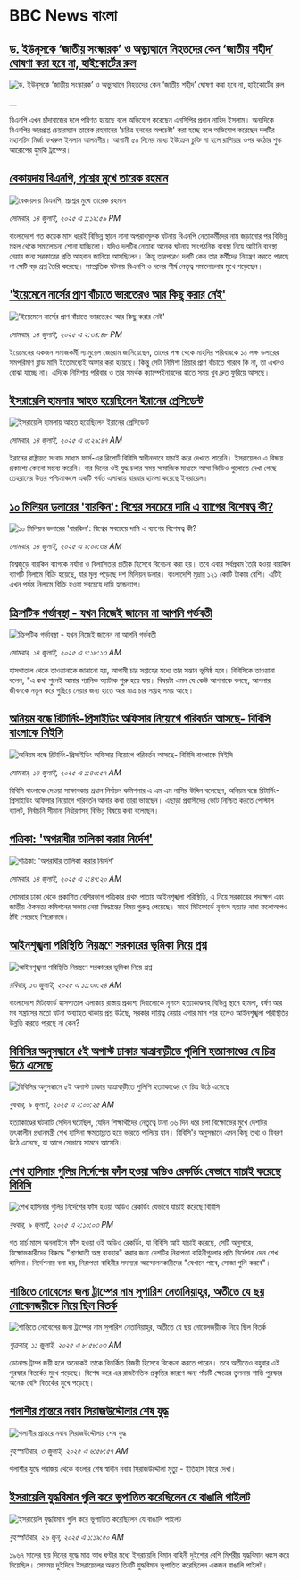 # BBC News বাংলা## [ড. ইউনূসকে ‘জাতীয় সংস্কারক’ ও অভ্যুত্থানে নিহতদের কেন ‘জাতীয় শহীদ’ ঘোষণা করা হবে না, হাইকোর্টের রুল](https://www.bbc.co.uk/bengali/live/crmvpnwn78mt?at_campaign=githubrss)![ড. ইউনূসকে ‘জাতীয় সংস্কারক’ ও অভ্যুত্থানে নিহতদের কেন ‘জাতীয় শহীদ’ ঘোষণা করা হবে না, হাইকোর্টের রুল](https://ichef.bbci.co.uk/ace/standard/240/cpsprodpb/1d8c/live/f6fb15d0-60b6-11f0-a40e-a1af2950b220.jpg)__বিএনপি এখন চাঁদাবাজের দলে পরিণত হয়েছে বলে অভিযোগ করেছেন এনসিপির প্রধান নাহিদ ইসলাম। অন্যদিকে বিএনপির ভারপ্রাপ্ত চেয়ারম্যান তারেক রহমানের 'চরিত্র হননের অপচেষ্টা' করা হচ্ছে বলে অভিযোগ করেছেন দলটির মহাসচিব মির্জা ফখরুল ইসলাম আলমগীর। আগামী ৫০ দিনের মধ্যে ইউক্রেন চুক্তি না হলে রাশিয়ার ওপর কঠোর শুল্ক আরোপের হুমকি ট্রাম্পের।## [বেকায়দায় বিএনপি, প্রশ্নের মুখে তারেক রহমান](https://www.bbc.com/bengali/articles/c0j42zqy11vo?at_campaign=githubrss)![বেকায়দায় বিএনপি, প্রশ্নের মুখে তারেক রহমান](https://ichef.bbci.co.uk/ace/ws/240/cpsprodpb/a82e/live/f5d3b960-60a1-11f0-b5c5-012c5796682d.jpg)_সোমবার, ১৪ জুলাই, ২০২৫ এ ১:১৯:৫৯ PM_বাংলাদেশে গত কয়েক মাস ধরেই বিভিন্ন স্থানে নানা অপরাধমূলক ঘটনায় বিএনপি নেতাকর্মীদের নাম জড়ানোর পর বিভিন্ন মহল থেকে সমালোচনা শোনা যাচ্ছিলো। 
যদিও দলটির নেতারা অনেক ঘটনায় সাংগঠনিক ব্যবস্থা নিয়ে আইনি ব্যবস্থা নেয়ার জন্য সরকারের প্রতি আহবান জানিয়ে  আসছিলেন।  কিন্তু তারপরেও দলটি কেন তার কর্মীদের নিয়ন্ত্রণ করতে পারছে না সেটি বড় প্রশ্ন তৈরি করেছে। সাম্প্রতিক ঘটনায় বিএনপি ও দলের শীর্ষ নেতৃত্ব সমালোচনার মুখে পড়েছেন।## ['ইয়েমেনে নার্সের প্রাণ বাঁচাতে ভারতেরও আর কিছু করার নেই'](https://www.bbc.com/bengali/articles/c5yprx14yxyo?at_campaign=githubrss)!['ইয়েমেনে নার্সের প্রাণ বাঁচাতে ভারতেরও আর কিছু করার নেই'](https://ichef.bbci.co.uk/ace/ws/240/cpsprodpb/9f3e/live/28e7e360-60b8-11f0-960d-e9f1088a89fe.jpg)_সোমবার, ১৪ জুলাই, ২০২৫ এ ২:৩৪:৪৮ PM_ইয়েমেনের একজন সমাজকর্মী স্যামুয়েল জেরোম জানিয়েছেন, তাদের পক্ষ থেকে মাহদির পরিবারকে ১০ লক্ষ ডলারের সমপরিমাণ ব্লাড মানি ইতোমধ্যেই অফার করা হয়েছে। কিন্তু সেটা নিমিশা প্রিয়ার প্রাণ বাঁচাতে পারবে কি না, তা এখনও বোঝা যাচ্ছে না। এদিকে নিমিশার পরিবার ও তার সমর্থক ক্যাম্পেইনারদের হাতে সময় খুব দ্রুত ফুরিয়ে আসছে।## [ইসরায়েলি হামলায় আহত হয়েছিলেন ইরানের প্রেসিডেন্ট](https://www.bbc.com/bengali/articles/c78nq964v9yo?at_campaign=githubrss)![ইসরায়েলি হামলায় আহত হয়েছিলেন ইরানের প্রেসিডেন্ট](https://ichef.bbci.co.uk/ace/ws/240/cpsprodpb/3cfc/live/713a2bd0-6060-11f0-960d-e9f1088a89fe.jpg)_সোমবার, ১৪ জুলাই, ২০২৫ এ ৩:২৯:৪৭ AM_ইরানের রাষ্ট্রায়ত্ত সংবাদ মাধ্যম  ফার্স-এর রিপোর্ট বিবিসি স্বাধীনভাবে যাচাই করে দেখতে পারেনি। ইসরায়েলও এ বিষয়ে প্রকাশ্যে কোনো মন্তব্য করেনি। বার দিনের ওই যুদ্ধ চলার সময় সামাজিক মাধ্যমে আসা ভিডিও গুলোতে দেখা গেছে তেহরানের উত্তর পশ্চিমাঞ্চলে একটি পর্বত এলাকায় বারবার হামলা করেছে ইসরায়েল।## [১০ মিলিয়ন ডলারের 'বারকিন': বিশ্বের সবচেয়ে দামি এ ব্যাগের বিশেষত্ব কী? ](https://www.bbc.com/bengali/articles/cx2leqgv8kxo?at_campaign=githubrss)![১০ মিলিয়ন ডলারের 'বারকিন': বিশ্বের সবচেয়ে দামি এ ব্যাগের বিশেষত্ব কী? ](https://ichef.bbci.co.uk/ace/ws/240/cpsprodpb/621a/live/7193a180-5f23-11f0-a40e-a1af2950b220.jpg)_সোমবার, ১৪ জুলাই, ২০২৫ এ ৯:০০:৩৪ AM_বিশ্বজুড়ে বারকিন ব্যাগকে মর্যাদা ও বিলাসিতার প্রতীক হিসেবে বিবেচনা করা হয়। তবে এবার সর্বপ্রথম তৈরি হওয়া বারকিন ব্যাগটি নিলামে বিক্রি হয়েছে, যার মূল্য পড়েছে দশ মিলিয়ন ডলার। বাংলাদেশি মুদ্রায় ১২১ কোটি টাকার বেশি। এটিই এখন পর্যন্ত নিলামে বিক্রি হওয়া সবচেয়ে দামি হ্যান্ডব্যাগ।## [ক্রিপটিক গর্ভাবস্থা - যখন নিজেই জানেন না আপনি গর্ভবতী](https://www.bbc.com/bengali/articles/cldyelv7ygqo?at_campaign=githubrss)![ক্রিপটিক গর্ভাবস্থা - যখন নিজেই জানেন না আপনি গর্ভবতী](https://ichef.bbci.co.uk/ace/ws/240/cpsprodpb/6ec7/live/40d0a300-39df-11ef-bbe0-29f79e992ddd.jpg)_সোমবার, ১৪ জুলাই, ২০২৫ এ ৭:১৮:১৩ AM_হাসপাতাল থেকে তাওয়ানাকে জানানো হয়, আগামী চার সপ্তাহের মধ্যে তার সন্তান ভূমিষ্ঠ হবে। বিবিসিকে তাওয়ানা বলেন, "এ কথা শুনেই আমার প্যানিক অ্যাটাক শুরু হয়ে যায়। বিষয়টা এমন যে কেউ আপনাকে বলছে, আপনার জীবনকে নতুন করে গুছিয়ে নেয়ার জন্য হাতে আর মাত্র চার সপ্তাহ সময় আছে।## [অনিয়ম বন্ধে রিটার্নিং-প্রিসাইডিং অফিসার নিয়োগে পরিবর্তন আসছে- বিবিসি বাংলাকে সিইসি ](https://www.bbc.com/bengali/articles/ckg3w9xdjl2o?at_campaign=githubrss)![অনিয়ম বন্ধে রিটার্নিং-প্রিসাইডিং অফিসার নিয়োগে পরিবর্তন আসছে- বিবিসি বাংলাকে সিইসি ](https://ichef.bbci.co.uk/ace/ws/240/cpsprodpb/5606/live/5b68ba00-5ffd-11f0-960d-e9f1088a89fe.jpg)_সোমবার, ১৪ জুলাই, ২০২৫ এ ১:৪৩:৫৭ AM_বিবিসি বাংলাকে দেওয়া সাক্ষাৎকার প্রধান নির্বাচন কমিশনার এ এম এম নাসির উদ্দিন বলেছেন, অনিয়ম বন্ধে রিটার্নিং-প্রিসাইডিং অফিসার নিয়োগে পরিবর্তন আনার কথা তারা ভাবছেন। এছাড়া প্রবাসীদের ভোট নিশ্চিত করতে পোস্টাল ব্যালট, নির্বাচনি সীমানা নির্ধারণসহ বিভিন্ন বিষয়ে কথা বলেছেন।## [পত্রিকা: 'অপরাধীর তালিকা করার নির্দেশ'](https://www.bbc.com/bengali/articles/clympn7gve1o?at_campaign=githubrss)![পত্রিকা: 'অপরাধীর তালিকা করার নির্দেশ'](https://ichef.bbci.co.uk/ace/ws/240/cpsprodpb/8b0f/live/f0329240-6058-11f0-afbe-871aca64e3ec.jpg)_সোমবার, ১৪ জুলাই, ২০২৫ এ ২:৪৭:২০ AM_সোমবার ঢাকা থেকে প্রকাশিত বেশিরভাগ পত্রিকার প্রথম পাতায় আইনশৃঙ্খলা পরিস্থিতি, এ  নিয়ে সরকারের পদক্ষেপ এবং জাতীয় ঐকমত্য কমিশনের সভায় নেয়া সিদ্ধান্তের বিষয় গুরুত্ব পেয়েছে। সাথে মিটফোর্ডে নৃশংস হত্যার নানা ফলোআপও ঠাঁই পেয়েছে শিরোনামে।## [ আইনশৃঙ্খলা পরিস্থিতি নিয়ন্ত্রণে সরকারের ভূমিকা নিয়ে প্রশ্ন](https://www.bbc.com/bengali/articles/c628556zl79o?at_campaign=githubrss)![ আইনশৃঙ্খলা পরিস্থিতি নিয়ন্ত্রণে সরকারের ভূমিকা নিয়ে প্রশ্ন](https://ichef.bbci.co.uk/ace/ws/240/cpsprodpb/1521/live/515fb3d0-5fd3-11f0-960d-e9f1088a89fe.jpg)_রবিবার, ১৩ জুলাই, ২০২৫ এ ১১:৩০:২৪ AM_বাংলাদেশে মিটফোর্ড হাসপাতাল এলাকায় রাস্তায় প্রকাশ্য দিবালোকে নৃশংস হত্যাকাণ্ডসহ বিভিন্ন স্থানে হামলা, ধর্ষণ আর মব সন্ত্রাসের মতো ঘটনা অব্যাহত থাকায় প্রশ্ন উঠছে, সরকার দায়িত্ব নেয়ার এগার মাস পার হলেও আইনশৃঙ্খলা পরিস্থিতির উন্নতি করতে পারছে না কেন?## [বিবিসির অনুসন্ধানে ৫ই অগাস্ট ঢাকার যাত্রাবাড়ীতে পুলিশি হত্যাকাণ্ডের যে চিত্র উঠে এসেছে](https://www.bbc.com/bengali/articles/ce9x120d74yo?at_campaign=githubrss)![বিবিসির অনুসন্ধানে ৫ই অগাস্ট ঢাকার যাত্রাবাড়ীতে পুলিশি হত্যাকাণ্ডের যে চিত্র উঠে এসেছে](https://ichef.bbci.co.uk/ace/ws/240/cpsprodpb/f4e7/live/69ad1a10-5c70-11f0-960d-e9f1088a89fe.png)_বুধবার, ৯ জুলাই, ২০২৫ এ ২:০০:২৫ AM_হত্যাকাণ্ডের ঘটনাটি সেদিন ঘটেছিল, যেদিন শিক্ষার্থীদের নেতৃত্বে টানা ৩৬ দিন ধরে চলা বিক্ষোভের মুখে দেশটির তৎকালীন প্রধানমন্ত্রী শেখ হাসিনা ক্ষমতাচ্যুত হয়ে ভারতে পালিয়ে যান। বিবিসি'র অনুসন্ধানে এমন কিছু তথ্য ও বিবরণ উঠে এসেছে, যা আগে সেভাবে সামনে আসেনি।## [শেখ হাসিনার গুলির নির্দেশের ফাঁস হওয়া অডিও রেকর্ডিং যেভাবে যাচাই করেছে বিবিসি](https://www.bbc.com/bengali/articles/c75rx4w55xyo?at_campaign=githubrss)![শেখ হাসিনার গুলির নির্দেশের ফাঁস হওয়া অডিও রেকর্ডিং যেভাবে যাচাই করেছে বিবিসি](https://ichef.bbci.co.uk/ace/ws/240/cpsprodpb/56e5/live/14cd90c0-5cce-11f0-a40e-a1af2950b220.jpg)_বুধবার, ৯ জুলাই, ২০২৫ এ ২:১০:০৩ PM_গত মার্চ মাসে অনলাইনে ফাঁস হওয়া ওই অডিও রেকর্ডিং, যা বিবিসি আই যাচাই করেছে, সেটি অনুসারে, বিক্ষোভকারীদের বিরুদ্ধে "প্রাণঘাতী অস্ত্র ব্যবহার" করার জন্য দেশটির নিরাপত্তা বাহিনীগুলোর প্রতি নির্দেশনা দেন শেখ হাসিনা। নির্দেশনায় বলা হয়, নিরাপত্তা বাহিনীর সদস্যরা আন্দোলনকারীদের "যেখানে পাবে, সোজা গুলি করবে"।## [শান্তিতে নোবেলের জন্য ট্রাম্পের নাম সুপারিশ নেতানিয়াহুর, অতীতে যে ছয় নোবেলজয়ীকে নিয়ে ছিল বিতর্ক](https://www.bbc.com/bengali/articles/c3d1mgdr75eo?at_campaign=githubrss)![শান্তিতে নোবেলের জন্য ট্রাম্পের নাম সুপারিশ নেতানিয়াহুর, অতীতে যে ছয় নোবেলজয়ীকে নিয়ে ছিল বিতর্ক](https://ichef.bbci.co.uk/ace/ws/240/cpsprodpb/187a/live/08eb85f0-5d82-11f0-a40e-a1af2950b220.jpg)_শুক্রবার, ১১ জুলাই, ২০২৫ এ ৮:৫৮:০৩ AM_ডোনাল্ড ট্রাম্প জয়ী হলে অনেকেই তাকে বিতর্কিত বিজয়ী হিসেবে বিবেচনা করতে পারেন। তবে অতীতেও বহুবার এই পুরস্কার বিতর্কের মুখে পড়েছে। বিশেষ করে এর রাজনৈতিক প্রকৃতির কারণে অন্য পাঁচটি ক্ষেত্রের তুলনায় শান্তি পুরস্কার অনেক বেশি বিতর্কের মুখে পড়েছে।## [পলাশীর প্রান্তরে  নবাব সিরাজউদ্দৌলার শেষ যুদ্ধ](https://www.bbc.com/bengali/articles/c24vzv0mpypo?at_campaign=githubrss)![পলাশীর প্রান্তরে  নবাব সিরাজউদ্দৌলার শেষ যুদ্ধ](https://ichef.bbci.co.uk/ace/ws/240/cpsprodpb/fbee/live/deeb8c10-5759-11f0-960d-e9f1088a89fe.jpg)_বৃহস্পতিবার, ৩ জুলাই, ২০২৫ এ ৬:৫৮:৫৭ AM_পলাশীর যুদ্ধে পরাজয় থেকে বাংলার শেষ স্বাধীন নবাব সিরাজউদ্দৌলা মৃত্যু - ইতিহাস ফিরে দেখা।## [ইসরায়েলি যুদ্ধবিমান গুলি করে ভূপাতিত করেছিলেন যে বাঙালি পাইলট](https://www.bbc.com/bengali/articles/cx2vgyzvjzlo?at_campaign=githubrss)![ইসরায়েলি যুদ্ধবিমান গুলি করে ভূপাতিত করেছিলেন যে বাঙালি পাইলট](https://ichef.bbci.co.uk/ace/ws/240/cpsprodpb/8474/live/82f77130-51aa-11f0-8485-7bd50fa63665.jpg)_বৃহস্পতিবার, ২৬ জুন, ২০২৫ এ ১:১৯:৫০ AM_১৯৬৭ সালের ছয় দিনের যুদ্ধে মাত্র আধ ঘণ্টার মধ্যে ইসরায়েলি বিমান বাহিনী দুইশোর বেশি মিশরীয় যুদ্ধবিমান ধ্বংস করে দিয়েছিল। সেসময় দুইদিনে ইসরায়েলের অন্তত তিনটি যুদ্ধবিমান ভূপাতিত করেছিলেন একজন বাঙালি পাইলট।